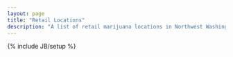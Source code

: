 ```yaml
---
layout: page
title: "Retail Locations"
description: "A list of retail marijuana locations in Northwest Washington"
---
```

{% include JB/setup %}
